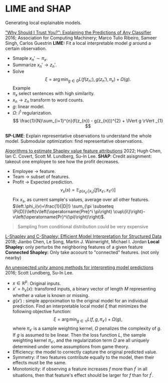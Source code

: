 # LIME and SHAP
Generating local explainable models.

["Why Should I Trust You?": Explaining the Predictions of Any Classifier](zotero://select/items/@ribeiroWhyShouldTrust2016)
2016; Association for Computing Machinery; Marco Tulio Ribeiro, Sameer Singh, Carlos Guestrin
**LIME:** Fit a local interpretable model $g$ around a certain observation.
- Smaple $x_{n}' \sim \pi_{x}$.
- Summarize $x_{n}' \to z_{n}'$.
- Solve
$$
\xi=\arg \min _{g \in G} L\left(f(z_{n};), g(z_{n}'), \pi_x\right)+\Omega(g).
$$
Example
- $\pi_{x}$ select sentences with high similarity.
- $x_{n}\to z_{n}$ transform to word counts.
- $g$: linear model.
- $\Omega$: $l^{1}$ regularization.
$$
\frac{1}{N}\sum_{i=1}^{n}(f(z_{n}) - g(z_{n}))^{2} + \lVert g \rVert _{1}
$$

**SP-LIME**: Explain representative observations to understand the whole model.
Submodular optimization: find representative observations.

[Algorithms to estimate Shapley value feature attributions](zotero://select/items/@chenAlgorithmsEstimateShapley2022)
2022; Hugh Chen, Ian C. Covert, Scott M. Lundberg, Su-In Lee.
**SHAP**: Credit asisgnment: takeout one employee to see how the profit decreases.
 - Employee $\to$ feature.
 - Team $\to$ subset of features.
 - Profit $\to$ Expected prediction.
$$
v_{x}(s) = \mathbb{E}_{p(x_{s^{c}}|x_{s})}[f(x_{s'}, x_{s^{c}})]
$$
Fix $x_{s}$, as current sample's values, average over all other features.
$\left.\phi_i(v)=\frac{1}{|D|!} \sum_{\pi \subseteq \Pi(D)}\left(v\left(\operatorname{Pre}^i \pi\right) \cup\{i\}\right)-v\left(\operatorname{Pr}^i(\pi)\right)\right)$.
> Sampling from conditional distribution could be very expensive

[L-Shapley and C-Shapley: Efficient Model Interpretation for Structured Data](zotero://select/items/@chenLShapleyCShapleyEfficient2018)
2018; Jianbo Chen, Le Song, Martin J. Wainwright, Michael I. Jordan
**Local Shapley:** only perturbs the neighboring features of a given feature
**Connected Shapley:** Only take acoount to "connected" features. (not only nearby)


[An unexpected unity among methods for interpreting model predictions](zotero://select/items/@lundbergUnexpectedUnityMethods2016)
2016; Scott Lundberg, Su-In Lee.
-  $x \in\mathbb{R}^{p}$: Original inputs.
 - $x'=h_{x}(x)$: transfored inputs, a binary vector of length $M$ representing whether a value is known or missing. 
 - $g(x')$ : simple approximation to the original model for an individual prediction.
Find an interpretable local model $\xi$ that minimizes the following objective function:
$$
\xi=\arg \min _{g\in\mathcal{G}} L(f, g, \pi_{x'}) + \Omega(g),
$$
where $\pi_{x'}$ is a sample weighting kernel, $\Omega$ penalizes the complexity of $g$. If $g$ is assumed to be linear. Then the loss function $L$, the sample weighting kernel $\pi_{x'}$, and the regularization term $\Omega$ are all uniquely determined under some assumptions from game theory.
- Efficiency: the model to correctly capture the original predicted value.
- Symmetry: if two features contribute equally to the model, then their effects must be the same.
- Monotonicity: if observing a feature increases $f$ more than $f^{\prime}$ in all situations, then that feature's effect should be larger for $f$ than for $f^{\prime}$.



